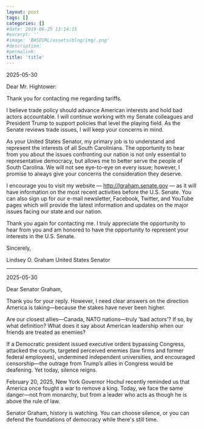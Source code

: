 ```yaml
---
layout: post
tags: []
categories: []
#date: 2019-06-25 13:14:15
#excerpt: ''
#image: 'BASEURL/assets/blog/img/.png'
#description:
#permalink:
title: 'title'
---
```


2025-05-30

Dear Mr. Hightower: 

Thank you for contacting me regarding tariffs.

I believe trade policy should advance American interests and hold bad actors accountable.  I will continue working with my Senate colleagues and President Trump to support policies that level the playing field.  As the Senate reviews trade issues, I will keep your concerns in mind.

As your United States Senator, my primary job is to understand and represent the interests of all South Carolinians.  The opportunity to hear from you about the issues confronting our nation is not only essential to representative democracy, but allows me to better serve the people of South Carolina.  We will not see eye-to-eye on every issue; however, I promise to always give your concerns the consideration they deserve. 

I encourage you to visit my website — http://lgraham.senate.gov — as it will have information on the most recent activities before the U.S. Senate.  You can also sign up for our e-mail newsletter, Facebook, Twitter, and YouTube pages which will provide the latest information and updates on the major issues facing our state and our nation.

Thank you again for contacting me. I truly appreciate the opportunity to hear from you and am honored to have the opportunity to represent your interests in the U.S. Senate.

Sincerely,

Lindsey O. Graham
United States Senator

----

2025-05-30

Dear Senator Graham,

Thank you for your reply. However, I need clear answers on the direction America is taking—because the stakes have never been higher.

Are our closest allies—Canada, NATO nations—truly 'bad actors'? If so, by what definition? What does it say about American leadership when our friends are treated as enemies?

If a Democratic president issued executive orders bypassing Congress, attacked the courts, targeted perceived enemies (law firms and former federal employees), undermined independent universities, and encouraged censorship—the outrage from Trump’s allies in Congress would be deafening. Yet today, silence reigns.

February 20, 2025, New York Governor Hochul recently reminded us that America once fought a war to remove a king. Today, we face the same danger—not from monarchy, but from a leader who acts as though he is above the rule of law.

Senator Graham, history is watching. You can choose silence, or you can defend the foundations of democracy while there's still time.


